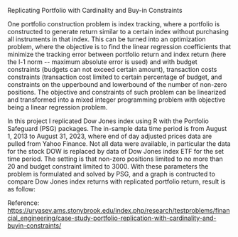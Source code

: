 Replicating Portfolio with Cardinality and Buy-in Constraints

One portfolio construction problem is index tracking, where a portfolio is constructed to generate return similar to a certain index without purchasing all instruments in that index. This can be turned into an optimization problem, where the objective is to find the linear regression coefficients that minimize the tracking error between portfolio return and index return (here the l-1 norm -- maximum absolute error is used) and with budget constraints (budgets can not exceed certain amount), transaction costs constraints (transaction cost limited to certain percentage of budget, and constraints on the upperbound and lowerbound of the number of non-zero positions. The objective and constraints of such problem can be linearized and transformed into a mixed integer programming problem with objective being a linear regression problem. 

In this project I replicated Dow Jones index using R with the Portfolio Safeguard (PSG) packages. The in-sample data time period is from August 1, 2013 to August 31, 2023, where end of day adjusted prices data are pulled from Yahoo Finance. Not all data were available, in particular the data for the stock DOW is replaced by data of Dow Jones index ETF for the set time period. The setting is that non-zero positions limited to no more than 20 and budget constraint limited to 3000. With these parameters the problem is formulated and solved by PSG, and a graph is contructed to compare Dow Jones index returns with replicated portfolio return, result is as follow: 

Reference: https://uryasev.ams.stonybrook.edu/index.php/research/testproblems/financial_engineering/case-study-portfolio-replication-with-cardinality-and-buyin-constraints/
